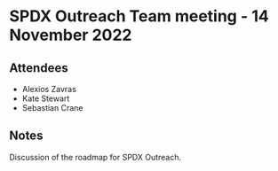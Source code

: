 # SPDX Outreach Team meeting - 14 November 2022

## Attendees

* Alexios Zavras
* Kate Stewart
* Sebastian Crane

## Notes

Discussion of the roadmap for SPDX Outreach.

